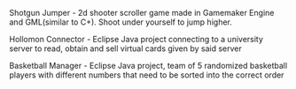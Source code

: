 Shotgun Jumper - 2d shooter scroller game made in Gamemaker Engine and GML(similar to C+). Shoot under yourself to jump higher.

Hollomon Connector - Eclipse Java project connecting to a university server to read, obtain and sell virtual cards given by said server

Basketball Manager - Eclipse Java project, team of 5 randomized basketball players with different numbers that need to be sorted into the correct order
